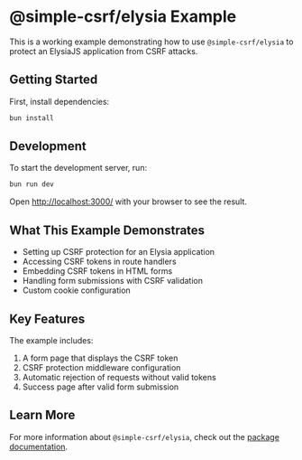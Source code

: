 # @simple-csrf/elysia Example

This is a working example demonstrating how to use `@simple-csrf/elysia` to protect an ElysiaJS application from CSRF attacks.

## Getting Started

First, install dependencies:

```bash
bun install
```

## Development

To start the development server, run:

```bash
bun run dev
```

Open <http://localhost:3000/> with your browser to see the result.

## What This Example Demonstrates

- Setting up CSRF protection for an Elysia application
- Accessing CSRF tokens in route handlers
- Embedding CSRF tokens in HTML forms
- Handling form submissions with CSRF validation
- Custom cookie configuration

## Key Features

The example includes:

1. A form page that displays the CSRF token
2. CSRF protection middleware configuration
3. Automatic rejection of requests without valid tokens
4. Success page after valid form submission

## Learn More

For more information about `@simple-csrf/elysia`, check out the [package documentation](../../packages/@simple-csrf/elysia/README.md).
